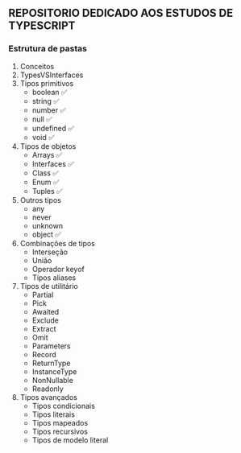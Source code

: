 ## REPOSITORIO DEDICADO AOS ESTUDOS DE TYPESCRIPT

### Estrutura de pastas

1. Conceitos 
2. TypesVSInterfaces
3. Tipos primitivos 
   - boolean ✅
   - string ✅
   - number ✅
   - null ✅
   - undefined ✅
   - void ✅
4. Tipos de objetos
   - Arrays ✅
   - Interfaces ✅
   - Class ✅
   - Enum ✅
   - Tuples ✅
6. Outros tipos
   - any 
   - never 
   - unknown 
   - object ✅
7. Combinações de tipos
   - Interseção 
   - União 
   - Operador keyof 
   - Tipos aliases
8. Tipos de utilitário
   - Partial
   - Pick
   - Awaited
   - Exclude
   - Extract
   - Omit
   - Parameters
   - Record
   - ReturnType
   - InstanceType
   - NonNullable
   - Readonly
9. Tipos avançados
   - Tipos condicionais
   - Tipos literais
   - Tipos mapeados
   - Tipos recursivos
   - Tipos de modelo literal
   
